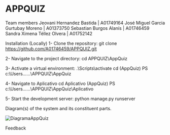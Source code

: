 # APPQUIZ

Team members
  Jeovani Hernandez Bastida | A01749164
  José Miguel Garcia Gurtubay Moreno | A01373750
  Sebastian Burgos Alanís | A01746459
  Sandra Ximena Téllez Olvera | A01752142

Installation (Locally)
  1- Clone the repository:
    git clone https://github.com/A01746459/APPQUIZ.git
  
  2- Navigate to the project directory:
    cd APPQUIZ\AppQuiz
  
  3- Activate a virtual environment:
    .\Scripts\activate
      cd (AppQuiz) PS c:\Users\......\APPQUIZ\AppQuiz

   4- Navigate to Aplicativo
    cd Aplicativo
      (AppQuiz) PS c:\Users\......\APPQUIZ\AppQuiz\Aplicativo
      
   5- Start the development server:
    python manage.py runserver
    
    
Diagram(s) of the system and its constituent parts.

![DiagramaAppQuiz](https://github.com/A01746459/APPQUIZ/assets/65176372/e4155a87-f55b-4a80-b301-ab72e0e4c5f7)

Feedback
